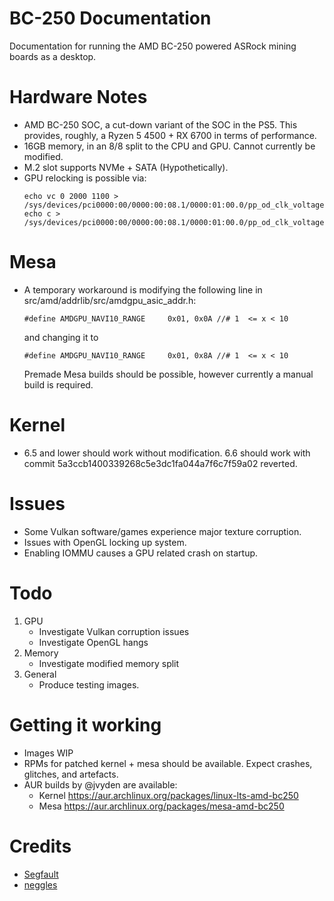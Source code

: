 # BC-250 Documentation
Documentation for running the AMD BC-250 powered ASRock mining boards as a desktop.

# Hardware Notes
- AMD BC-250 SOC, a cut-down variant of the SOC in the PS5. This provides, roughly, a Ryzen 5 4500 + RX 6700 in terms of performance.
- 16GB memory, in an 8/8 split to the CPU and GPU. Cannot currently be modified.
- M.2 slot supports NVMe + SATA (Hypothetically).
- GPU relocking is possible via:
  ```
  echo vc 0 2000 1100 > /sys/devices/pci0000:00/0000:00:08.1/0000:01:00.0/pp_od_clk_voltage
  echo c > /sys/devices/pci0000:00/0000:00:08.1/0000:01:00.0/pp_od_clk_voltage
  ```
# Mesa
- A temporary workaround is modifying the following line in src/amd/addrlib/src/amdgpu_asic_addr.h:
  ```
  #define AMDGPU_NAVI10_RANGE     0x01, 0x0A //# 1  <= x < 10
  ```
  and changing it to
  ```
  #define AMDGPU_NAVI10_RANGE     0x01, 0x8A //# 1  <= x < 10
  ```
  Premade Mesa builds should be possible, however currently a manual build is required.

# Kernel
- 6.5 and lower should work without modification. 6.6 should work with commit 5a3ccb1400339268c5e3dc1fa044a7f6c7f59a02 reverted. 

# Issues
- Some Vulkan software/games experience major texture corruption.
- Issues with OpenGL locking up system.
- Enabling IOMMU causes a GPU related crash on startup. 

# Todo
1. GPU
   - Investigate Vulkan corruption issues
   - Investigate OpenGL hangs
2. Memory
   - Investigate modified memory split
3. General
   - Produce testing images.

# Getting it working
- Images WIP
- RPMs for patched kernel + mesa should be available. Expect crashes, glitches, and artefacts.
- AUR builds by @jvyden are available:
	- Kernel https://aur.archlinux.org/packages/linux-lts-amd-bc250
	- Mesa https://aur.archlinux.org/packages/mesa-amd-bc250



# Credits
- [Segfault](https://github.com/TuxThePenguin0)
- [neggles](https://github.com/neggles)
